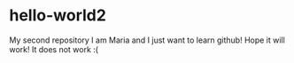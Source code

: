 # hello-world2
My second repository
I am Maria and I just want to learn github!
Hope it will work!
It does not work :(
